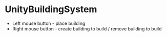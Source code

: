 # UnityBuildingSystem

- Left mouse button - place building
- Right mouse button - create building to build / remove building to build
